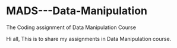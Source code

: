 # MADS---Data-Manipulation
The Coding assignment of Data Manipulation Course

Hi all,
This is to share my assignments in Data Manipulation course.
